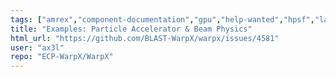 ```yaml
---
tags: ["amrex","component-documentation","gpu","help-wanted","hpsf","laser","particle-in-cell","physics","pic","plasma","research","simulation"]
title: "Examples: Particle Accelerator & Beam Physics"
html_url: "https://github.com/BLAST-WarpX/warpx/issues/4581"
user: "ax3l"
repo: "ECP-WarpX/WarpX"
---
```


